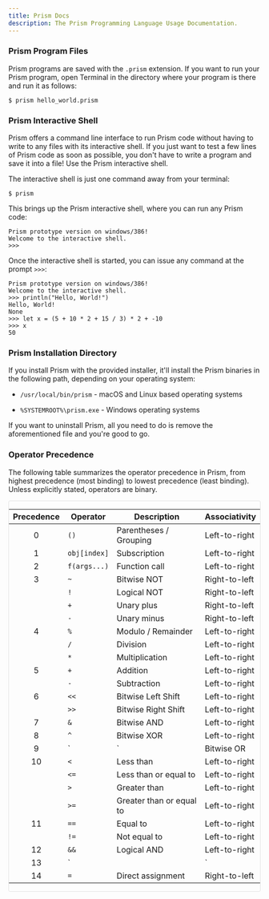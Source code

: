 ```yaml
---
title: Prism Docs
description: The Prism Programming Language Usage Documentation.
---
```


### Prism Program Files

Prism programs are saved with the `.prism` extension. If you want to run your
Prism program, open Terminal in the directory where your program is there and
run it as follows:

```prism
$ prism hello_world.prism
```

### Prism Interactive Shell

Prism offers a command line interface to run Prism code without having to write
to any files with its interactive shell. If you just want to test a few lines of
Prism code as soon as possible, you don't have to write a program and save it
into a file! Use the Prism interactive shell.

The interactive shell is just one command away from your terminal:

```prism
$ prism
```

This brings up the Prism interactive shell, where you can run any Prism code:

```prism
Prism prototype version on windows/386!
Welcome to the interactive shell.
>>>
```

Once the interactive shell is started, you can issue any command at the prompt
`>>>`:

```prism
Prism prototype version on windows/386!
Welcome to the interactive shell.
>>> println("Hello, World!")
Hello, World!
None
>>> let x = (5 + 10 * 2 + 15 / 3) * 2 + -10
>>> x
50
```

### Prism Installation Directory

If you install Prism with the provided installer, it'll install the Prism
binaries in the following path, depending on your operating system:

* `/usr/local/bin/prism` - macOS and Linux based operating systems

* `%SYSTEMROOT%\prism.exe` - Windows operating systems

If you want to uninstall Prism, all you need to do is remove the aforementioned
file and you're good to go.


### Operator Precedence

The following table summarizes the operator precedence in Prism, from highest
precedence (most binding) to lowest precedence (least binding). Unless
explicitly stated, operators are binary.

<div style="overflow: auto; border-radius: 3px; border: 1px solid rgba(0, 0, 0, .1)">

| Precedence    | Operator      | Description               | Associativity |
| :-----------: | ------------- | ------------------------- | ------------- |
| 0             | `()`          | Parentheses / Grouping    | Left-to-right |
| 1             | `obj[index]`  | Subscription              | Left-to-right |
| 2             | `f(args...)`  | Function call             | Left-to-right |
| 3             | `~`           | Bitwise NOT               | Right-to-left |
|               | `!`           | Logical NOT               | Right-to-left |
|               | `+`           | Unary plus                | Right-to-left |
|               | `-`           | Unary minus               | Right-to-left |
| 4             | `%`           | Modulo / Remainder        | Left-to-right |
|               | `/`           | Division                  | Left-to-right |
|               | `*`           | Multiplication            | Left-to-right |
| 5             | `+`           | Addition                  | Left-to-right |
|               | `-`           | Subtraction               | Left-to-right |
| 6             | `<<`          | Bitwise Left Shift        | Left-to-right |
|               | `>>`          | Bitwise Right Shift       | Left-to-right |
| 7             | `&`           | Bitwise AND               | Left-to-right |
| 8             | `^`           | Bitwise XOR               | Left-to-right |
| 9             | `|`           | Bitwise OR                | Left-to-right |
| 10            | `<`           | Less than                 | Left-to-right |
|               | `<=`          | Less than or equal to     | Left-to-right |
|               | `>`           | Greater than              | Left-to-right |
|               | `>=`          | Greater than or equal to  | Left-to-right |
| 11            | `==`          | Equal to                  | Left-to-right |
|               | `!=`          | Not equal to              | Left-to-right |
| 12            | `&&`          | Logical AND               | Left-to-right |
| 13            | `||`          | Logical OR                | Left-to-right |
| 14            | `=`           | Direct assignment         | Right-to-left |

</div>
